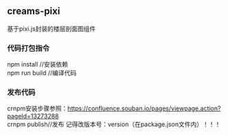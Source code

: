 ## creams-pixi
基于pixi.js封装的楼层剖面图组件  
### 代码打包指令
npm install //安装依赖  
npm run build //编译代码  
### 发布代码
crnpm安装步骤参照：https://confluence.souban.io/pages/viewpage.action?pageId=13273288  
crnpm publish//发布  记得改版本号：version（在package.json文件内）！！！